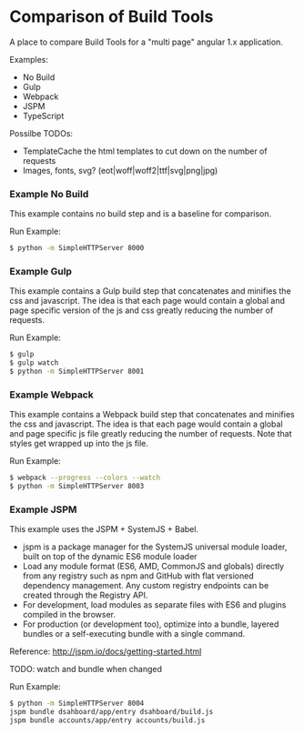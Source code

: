 # Comparison of Build Tools

A place to compare Build Tools for a "multi page" angular 1.x application.

Examples:
  - No Build
  - Gulp
  - Webpack
  - JSPM
  - TypeScript
  
Possilbe TODOs:
  - TemplateCache the html templates to cut down on the number of requests
  - Images, fonts, svg?  (eot|woff|woff2|ttf|svg|png|jpg)

### Example No Build

This example contains no build step and is a baseline for comparison.

Run Example:
```sh
$ python -m SimpleHTTPServer 8000
```

### Example Gulp

This example contains a Gulp build step that concatenates and minifies the css and javascript. The idea is that each page would contain a global and page specific version of the js and css greatly reducing the number of requests.

Run Example:
```sh
$ gulp
$ gulp watch
$ python -m SimpleHTTPServer 8001
```

### Example Webpack

This example contains a Webpack build step that concatenates and minifies the css and javascript. The idea is that each page would contain a global and page specific js file greatly reducing the number of requests. Note that styles get wrapped up into the js file.

Run Example:
```sh
$ webpack --progress --colors --watch
$ python -m SimpleHTTPServer 8003
```

### Example JSPM

This example uses the JSPM + SystemJS + Babel.
  - jspm is a package manager for the SystemJS universal module loader, built on top of the dynamic ES6 module loader
  - Load any module format (ES6, AMD, CommonJS and globals) directly from any registry such as npm and GitHub with flat versioned dependency management. Any custom registry endpoints can be created through the Registry API.
  - For development, load modules as separate files with ES6 and plugins compiled in the browser.
  - For production (or development too), optimize into a bundle, layered bundles or a self-executing bundle with a single command.

Reference: http://jspm.io/docs/getting-started.html

TODO: watch and bundle when changed

Run Example:
```sh
$ python -m SimpleHTTPServer 8004
jspm bundle dsahboard/app/entry dsahboard/build.js
jspm bundle accounts/app/entry accounts/build.js
```